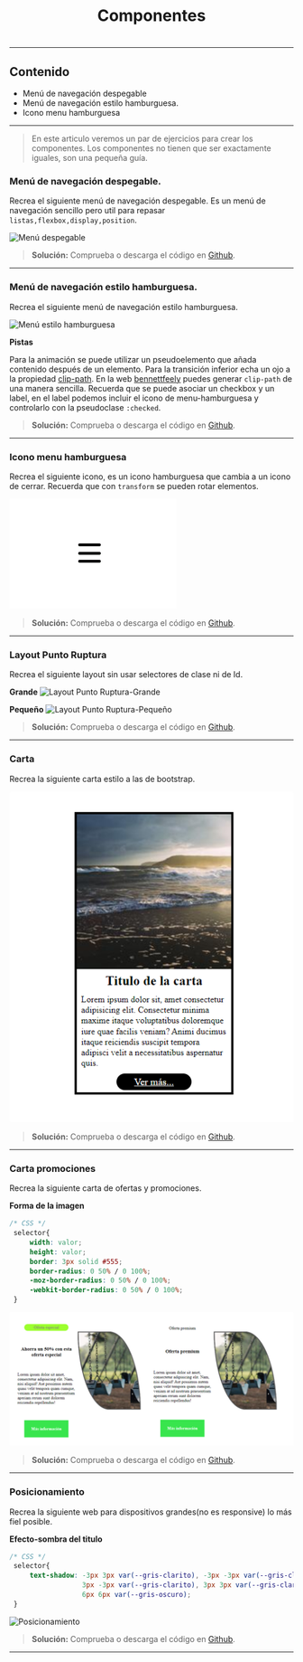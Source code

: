 <h1 align="center">Componentes<h1>
<hr>

## Contenido

- Menú de navegación despegable
- Menú de navegación estilo hamburguesa.
- Icono menu hamburguesa

<hr>

> En este articulo veremos un par de ejercicios para crear los componentes. Los componentes no tienen que ser exactamente iguales, son una pequeña guía.

### Menú de navegación despegable.

Recrea el siguiente menú de navegación despegable. Es un menú de navegación sencillo pero util para repasar `listas,flexbox,display,position`.

![Menú despegable](img/Ejercicios/Menu-Despegable.gif)

> **Solución:** Comprueba o descarga el código en [Github](https://enlaceGithub/).

---

### Menú de navegación estilo hamburguesa.

Recrea el siguiente menú de navegación estilo hamburguesa.

![Menú estilo hamburguesa](img/Ejercicios/menu-02.gif)

**Pistas**

Para la animación se puede utilizar un pseudoelemento que añada contenido después de un elemento. Para la transición inferior echa un ojo a la propiedad [clip-path](https://developer.mozilla.org/en-US/docs/Web/CSS/clip-path). En la web [bennettfeely](https://bennettfeely.com/clippy/) puedes generar `clip-path` de una manera sencilla. Recuerda que se puede asociar un checkbox y un label, en el label podemos incluir el icono de menu-hamburguesa y controlarlo con la pseudoclase `:checked`.

> **Solución:** Comprueba o descarga el código en [Github](https://enlaceGithub/).

---

### Icono menu hamburguesa

Recrea el siguiente icono, es un icono hamburguesa que cambia a un icono de cerrar. Recuerda que con `transform` se pueden rotar elementos.

![Icono menu hamburguesa-Cerrar](img/Ejercicios/icono-hamburguesa-cerrar.gif)

> **Solución:** Comprueba o descarga el código en [Github](https://enlaceGithub/).

---

### Layout Punto Ruptura

Recrea el siguiente layout sin usar selectores de clase ni de Id.

**Grande**
![Layout Punto Ruptura-Grande](img/Ejercicios/04-layout-big.gif)

**Pequeño**
![Layout Punto Ruptura-Pequeño](img/Ejercicios/04-layout-small.gif)

> **Solución:** Comprueba o descarga el código en [Github](https://enlaceGithub/).

---

### Carta

Recrea la siguiente carta estilo a las de bootstrap.

![Carta](img/Ejercicios/carta.png)

> **Solución:** Comprueba o descarga el código en [Github](https://enlaceGithub/).

---

### Carta promociones

Recrea la siguiente carta de ofertas y promociones.

**Forma de la imagen**

```CSS
/* CSS */
 selector{
     width: valor;
     height: valor;
     border: 3px solid #555;
     border-radius: 0 50% / 0 100%;
     -moz-border-radius: 0 50% / 0 100%;
     -webkit-border-radius: 0 50% / 0 100%;
 }

```

![Carta promociones](img/Ejercicios/carta-promociones.png)

> **Solución:** Comprueba o descarga el código en [Github](https://enlaceGithub/).

---


### Posicionamiento

Recrea la siguiente web para dispositivos grandes(no es responsive) lo más fiel posible.


**Efecto-sombra del titulo**

```CSS
/* CSS */
 selector{
     text-shadow: -3px 3px var(--gris-clarito), -3px -3px var(--gris-clarito),
                  3px -3px var(--gris-clarito), 3px 3px var(--gris-clarito),
                  6px 6px var(--gris-oscuro);
 }

```

![Posicionamiento](img/Ejercicios/posicionamiento.gif)

> **Solución:** Comprueba o descarga el código en [Github](https://enlaceGithub/).

---